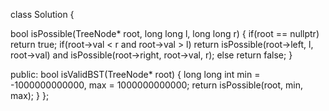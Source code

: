 class Solution {

bool isPossible(TreeNode* root, long long l, long long r)
{
    if(root == nullptr)  return true;
    if(root->val < r and root->val > l)
        return isPossible(root->left, l, root->val) and isPossible(root->right, root->val, r);
    else return false;
}

public:
    bool isValidBST(TreeNode* root) 
    {
        long long int min = -1000000000000, max = 1000000000000;
        return isPossible(root, min, max);
    }
};